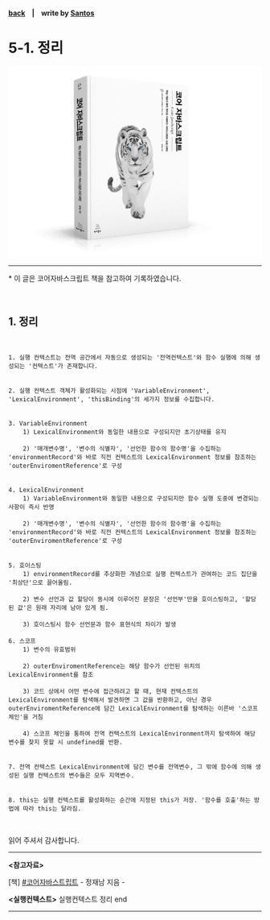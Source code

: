 <p>

#### [back](../../../README.md) &nbsp;&nbsp; | &nbsp;&nbsp; write by [Santos](https://github.com/SangchoKim)

</p>

# 5-1. 정리

<p align="center">
    <img src="../../../image/main.png">
</p>

---
<p> * 이 글은 코어자바스크립트 책을 참고하여 기록하였습니다. </p>
 
</br>

## 1. 정리

</br>

```
1. 실행 컨텍스트는 전역 공간에서 자동으로 생성되는 '전역컨텍스트'와 함수 실행에 의해 생성되는 '컨텍스트'가 존재합니다. 


2. 실행 컨텍스트 객체가 활성화되는 시점에 'VariableEnvironment', 'LexicalEnvironment', 'thisBinding'의 세가지 정보를 수집합니다. 


3. VariableEnvironment 
    1) LexicalEnvironment와 동일한 내용으로 구성되지만 초기상태를 유지

    2) '매개변수명', '변수의 식별자', '선언한 함수의 함수명'을 수집하는 'environmentRecord'와 바로 직전 컨텍스트의 LexicalEnvironment 정보를 참조하는 'outerEnviromentReference'로 구성


4. LexicalEnvironment
    1) VariableEnvironment와 동일한 내용으로 구성되지만 함수 실행 도중에 변경되는 사항이 즉시 반영

    2) '매개변수명', '변수의 식별자', '선언한 함수의 함수명'을 수집하는 'environmentRecord'와 바로 직전 컨텍스트의 LexicalEnvironment 정보를 참조하는 'outerEnviromentReference'로 구성


5. 호이스팅
    1) environmentRecord를 추상화한 개념으로 실행 컨텍스트가 관여하는 코드 집단을 '최상단'으로 끌어올림.

    2) 변수 선언과 값 할당이 동시에 이루어진 문장은 '선언부'만을 호이스팅하고, '할당된 값'은 원래 자리에 남아 있게 됨. 

    3) 호이스팅시 함수 선언문과 함수 표현식의 차이가 발생

6. 스코프
    1) 변수의 유효범위

    2) outerEnviromentReference는 해당 함수가 선언된 위치의 LexicalEnvironment를 참조
    
    3) 코드 상에서 어떤 변수에 접근하려고 할 때, 현재 컨텍스트의 LexicalEnvironment를 탐색해서 발견하면 그 값을 반환하고, 아닌 경우 outerEnviromentReference에 담긴 LexicalEnvironment를 탐색하는 이른바 '스코프 체인'을 거침
    
    4) 스코프 체인을 통하여 전역 컨텍스트의 LexicalEnvironment까지 탐색하여 해당 변수를 찾지 못할 시 undefined를 반환. 


7. 전역 컨텍스트 LexicalEnvironment에 담긴 변수를 전역변수, 그 밖에 함수에 의해 생성된 실행 컨텍스트의 변수들은 모두 지역변수.


8. this는 실행 컨텍스트를 활성화하는 순간에 지정된 this가 저장. '함수를 호출'하는 방법에 따라 this는 달라짐.

```

</br>

 <span>읽어 주셔서 감사합니다.</span>

---

<strong><참고자료></strong>
</br>

[책] [#코어자바스트립트][core-javascript] - 정재남 지음 -
</br>


<strong><실행컨텍스트></strong> 실행컨텍스트 정리 end

---

[core-javascript]: https://www.aladin.co.kr/shop/wproduct.aspx?ISBN=K532636268&start=pnaver_02
[naver]: https://www.aladin.co.kr/shop/wproduct.aspx?ISBN=K532636268&start=pnaver_02